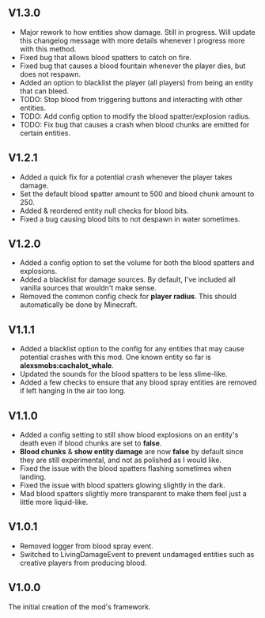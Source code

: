 ## V1.3.0
- Major rework to how entities show damage. Still in progress. Will update this changelog message with more details
    whenever I progress more with this method.
- Fixed bug that allows blood spatters to catch on fire.
- Fixed bug that causes a blood fountain whenever the player dies, but does not respawn.
- Added an option to blacklist the player (all players) from being an entity that can bleed.
- TODO: Stop blood from triggering buttons and interacting with other entities.
- TODO: Add config option to modify the blood spatter/explosion radius.
- TODO: Fix bug that causes a crash when blood chunks are emitted for certain entities.

## V1.2.1
- Added a quick fix for a potential crash whenever the player takes damage.
- Set the default blood spatter amount to 500 and blood chunk amount to 250.
- Added & reordered entity null checks for blood bits.
- Fixed a bug causing blood bits to not despawn in water sometimes.

## V1.2.0
- Added a config option to set the volume for both the blood spatters and explosions.
- Added a blacklist for damage sources. By default, I've included all vanilla sources that wouldn't make sense.
- Removed the common config check for **player radius**. This should automatically be done by Minecraft.

## V1.1.1
- Added a blacklist option to the config for any entities that may cause potential crashes with this mod. One known
    entity so far is **alexsmobs:cachalot_whale**.
- Updated the sounds for the blood spatters to be less slime-like.
- Added a few checks to ensure that any blood spray entities are removed if left hanging in the air too long.

## V1.1.0
- Added a config setting to still show blood explosions on an entity's death even if blood chunks are set to **false**.
- **Blood chunks** & **show entity damage** are now **false** by default since they are still experimental, and not as polished as
    I would like.
- Fixed the issue with the blood spatters flashing sometimes when landing.
- Fixed the issue with blood spatters glowing slightly in the dark.
- Mad blood spatters slightly more transparent to make them feel just a little more liquid-like.

## V1.0.1
- Removed logger from blood spray event.
- Switched to LivingDamageEvent to prevent undamaged entities such as creative players from producing blood.

## V1.0.0
The initial creation of the mod's framework.